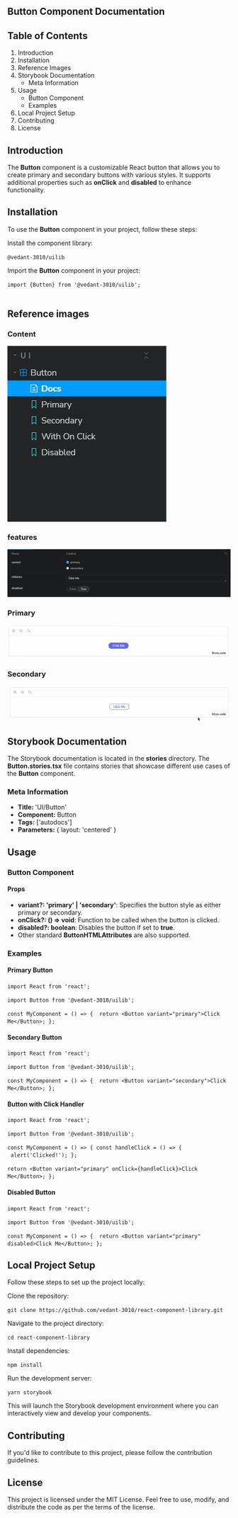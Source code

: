 ## **Button Component Documentation**

## **Table of Contents**

1.  Introduction
2.  Installation
3.  Reference Images
4.  Storybook Documentation
    *   Meta Information
5.  Usage
    *   Button Component
    *   Examples
6.  Local Project Setup
7.  Contributing
8.  License

## **Introduction**

The **Button** component is a customizable React button that allows you to create primary and secondary buttons with various styles. It supports additional properties such as **onClick** and **disabled** to enhance functionality.

## **Installation**

To use the **Button** component in your project, follow these steps:

Install the component library:

`@vedant-3010/uilib`

Import the **Button** component in your project:

`import {Button} from '@vedant-3010/uilib';`  
 

## **Reference images**

### Content
![image info](./src/images/content.jpg)

### features
![image info](./src/images/features.jpg)

### Primary
![image info](./src/images/primary.jpg)

### Secondary
![image info](./src/images/secondary.jpg)

## **Storybook Documentation**
The Storybook documentation is located in the **stories** directory. The **Button.stories.tsx** file contains stories that showcase different use cases of the **Button** component.

### **Meta Information**

*   **Title:** 'UI/Button'
*   **Component:** Button
*   **Tags:** \['autodocs'\]
*   **Parameters:** { layout: 'centered' }

## **Usage**

### **Button Component**

#### Props

*   **variant?: 'primary' | 'secondary'**: Specifies the button style as either primary or secondary.
*   **onClick?: () => void**: Function to be called when the button is clicked.
*   **disabled?: boolean**: Disables the button if set to **true**.
*   Other standard **ButtonHTMLAttributes** are also supported.

### **Examples**

#### Primary Button

`import React from 'react';`

`import Button from '@vedant-3010/uilib';`

`const MyComponent = () => {  return <Button variant="primary">Click Me</Button>; };`

#### Secondary Button

`import React from 'react';`

`import Button from '@vedant-3010/uilib';`

`const MyComponent = () => {  return <Button variant="secondary">Click Me</Button>; };`

#### Button with Click Handler

`import React from 'react';`

`import Button from '@vedant-3010/uilib';`

`const MyComponent = () => { const handleClick = () => {    alert('Clicked!'); };` 

`return <Button variant="primary" onClick={handleClick}>Click Me</Button>; };`

#### Disabled Button

`import React from 'react';`

`import Button from '@vedant-3010/uilib';`

`const MyComponent = () => {  return <Button variant="primary" disabled>Click Me</Button>; };`

## **Local Project Setup**

Follow these steps to set up the project locally:

Clone the repository:

`git clone https://github.com/vedant-3010/react-component-library.git`

Navigate to the project directory:

`cd react-component-library`

Install dependencies:

`npm install`

Run the development server:

`yarn storybook`

This will launch the Storybook development environment where you can interactively view and develop your components.

## **Contributing**

If you'd like to contribute to this project, please follow the contribution guidelines.

## **License**

This project is licensed under the MIT License. Feel free to use, modify, and distribute the code as per the terms of the license.